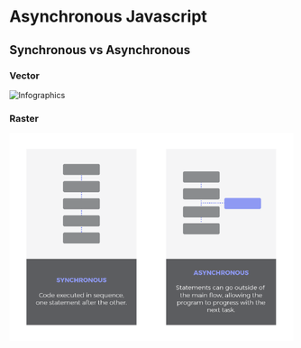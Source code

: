 # Asynchronous Javascript

## Synchronous vs Asynchronous

### Vector

![Infographics](https://cdn.rawgit.com/fjcalzado/Asynchronous-Javascript/78e2dd28/src/infographics/synchronous_vs_asynchronous.svg)

### Raster

![Infographics](src/infographics/synchronous_vs_asynchronous.png)
